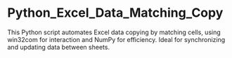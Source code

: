 # Python_Excel_Data_Matching_Copy
 This Python script automates Excel data copying by matching cells, using win32com for interaction and NumPy for efficiency. Ideal for synchronizing and updating data between sheets.
